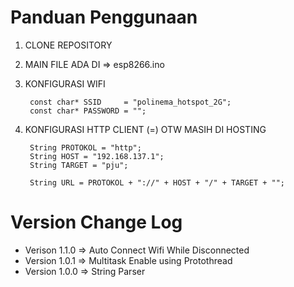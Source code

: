 # Panduan Penggunaan

1. CLONE REPOSITORY
2. MAIN FILE ADA DI => esp8266.ino 
3. KONFIGURASI WIFI

        const char* SSID     = "polinema_hotspot_2G";
        const char* PASSWORD = "";

4. KONFIGURASI HTTP CLIENT (=) OTW MASIH DI HOSTING

        String PROTOKOL = "http";
        String HOST = "192.168.137.1";
        String TARGET = "pju";
        
        String URL = PROTOKOL + "://" + HOST + "/" + TARGET + "";


# Version Change Log

- Verison 1.1.0 => Auto Connect Wifi While Disconnected
- Version 1.0.1 => Multitask Enable using Protothread
- Version 1.0.0 => String Parser 
